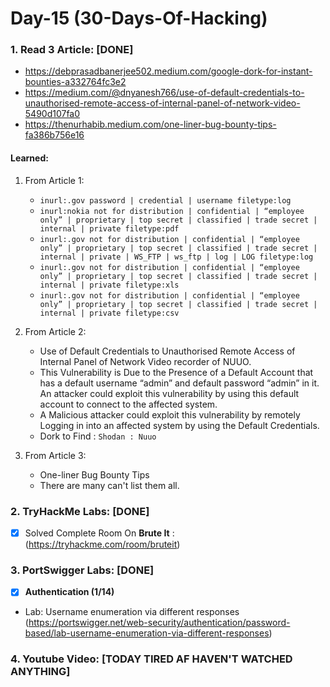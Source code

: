 # Day-15 (30-Days-Of-Hacking)

### 1. Read 3 Article: [DONE]

- https://debprasadbanerjee502.medium.com/google-dork-for-instant-bounties-a332764fc3e2
- https://medium.com/@dnyanesh766/use-of-default-credentials-to-unauthorised-remote-access-of-internal-panel-of-network-video-5490d107fa0
- https://thenurhabib.medium.com/one-liner-bug-bounty-tips-fa386b756e16

#### Learned:

1. From Article 1:
      - `inurl:.gov password | credential | username filetype:log`
      - `inurl:nokia not for distribution | confidential | “employee only” | proprietary | top secret | classified | trade secret | internal | private filetype:pdf`
	  - `inurl:.gov not for distribution | confidential | “employee only” | proprietary | top secret | classified | trade secret | internal | private | WS_FTP | ws_ftp | log | LOG filetype:log`
     - `inurl:.gov not for distribution | confidential | “employee only” | proprietary | top secret | classified | trade secret | internal | private filetype:xls`
     - `inurl:.gov not for distribution | confidential | “employee only” | proprietary | top secret | classified | trade secret | internal | private filetype:csv`

2. From Article 2:
    - Use of Default Credentials to Unauthorised Remote Access of Internal Panel of Network Video recorder of NUUO.
    - This Vulnerability is Due to the Presence of a Default Account that has a default username “admin” and default password “admin” in it. An attacker could exploit this vulnerability by using this default account to connect to the affected system.
	- A Malicious attacker could exploit this vulnerability by remotely Logging in into an affected system by using the Default Credentials.
    - Dork to Find : `Shodan : Nuuo`

3. From Article 3:
    - One-liner Bug Bounty Tips
    - There are many can't list them all.
    

### 2. TryHackMe Labs: [DONE]

 - [X] Solved Complete Room On **Brute It** : (https://tryhackme.com/room/bruteit)

### 3. PortSwigger Labs: [DONE]

 - [X] **Authentication (1/14)**
 -  Lab: Username enumeration via different responses  (https://portswigger.net/web-security/authentication/password-based/lab-username-enumeration-via-different-responses)

### 4. Youtube Video: [TODAY TIRED AF HAVEN'T WATCHED ANYTHING]
